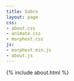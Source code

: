 ```yaml
---
title: Sobre
layout: page
css:
- about.css
- animate.css
- morphext.css
js:
- morphext.min.js
- about.js
---
```


{% include about.html %}
